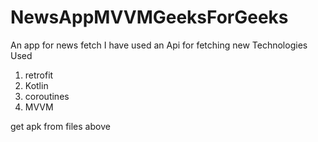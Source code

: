# NewsAppMVVMGeeksForGeeks
An app for news fetch I have used an Api for fetching new
Technologies Used 
1. retrofit
2. Kotlin
3. coroutines
4. MVVM

 get apk from files above

